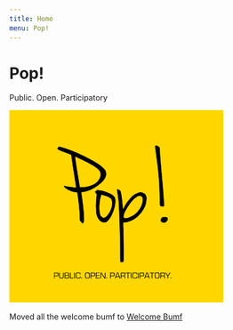 ```yaml
---
title: Home
menu: Pop!
---
```


# Pop!

Public. Open. Participatory

![](pop.png)

Moved all the welcome bumf to [Welcome Bumf](../bumf/default.md)


